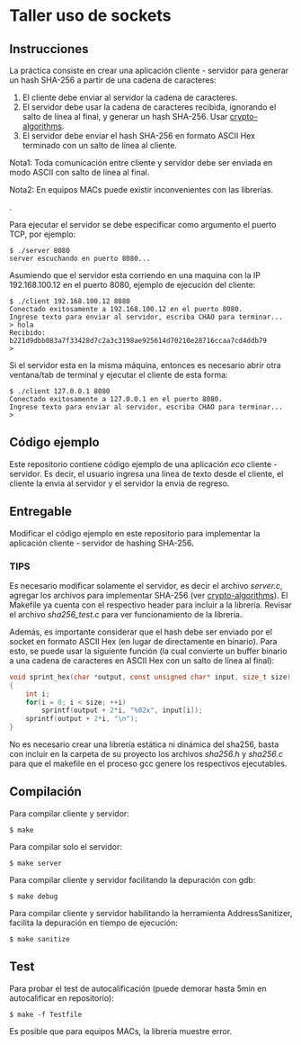 # Taller uso de sockets

## Instrucciones
La práctica consiste en crear una aplicación cliente - servidor para generar un hash SHA-256 a partir de una cadena de caracteres:
1. El cliente debe enviar al servidor la cadena de caracteres.
2. El servidor debe usar la cadena de caracteres recibida, ignorando el salto de línea al final, y generar un hash SHA-256. Usar [crypto-algorithms](https://github.com/B-Con/crypto-algorithms).
3. El servidor debe enviar el hash SHA-256 en formato ASCII Hex terminado con un salto de línea al cliente.

Nota1: Toda comunicación entre cliente y servidor debe ser enviada en modo ASCII con salto de línea al final.

Nota2: En equipos MACs puede existir inconvenientes con las librerías.

.

Para ejecutar el servidor se debe especificar como argumento el puerto TCP, por ejemplo:
```
$ ./server 8080
server escuchando en puerto 8080...
```

Asumiendo que el servidor esta corriendo en una maquina con la IP 192.168.100.12 en el puerto 8080, ejemplo de ejecución del cliente:
```
$ ./client 192.168.100.12 8080
Conectado exitosamente a 192.168.100.12 en el puerto 8080.
Ingrese texto para enviar al servidor, escriba CHAO para terminar...
> hola
Recibido: b221d9dbb083a7f33428d7c2a3c3198ae925614d70210e28716ccaa7cd4ddb79
> 
```
Si el servidor esta en la misma máquina, entonces es necesario abrir otra ventana/tab de terminal y ejecutar el cliente de esta forma:
```
$ ./client 127.0.0.1 8080
Conectado exitosamente a 127.0.0.1 en el puerto 8080.
Ingrese texto para enviar al servidor, escriba CHAO para terminar...
> 
```

## Código ejemplo
Este repositorio contiene código ejemplo de una aplicación *eco* cliente - servidor. Es decir, el usuario ingresa una línea de texto desde el cliente, el cliente la envia al servidor y el servidor la envia de regreso.

## Entregable
Modificar el código ejemplo en este repositorio para implementar la aplicación cliente - servidor de hashing SHA-256.

### TIPS
Es necesario modificar solamente el servidor, es decir el archivo *server.c*, agregar los archivos para implementar SHA-256 (ver [crypto-algorithms](https://github.com/B-Con/crypto-algorithms)). El Makefile ya cuenta con el respectivo header para incluir a la librería. Revisar el archivo _sha256_test.c_ para ver funcionamiento de la librería.

Además, es importante considerar que el hash debe ser enviado por el socket en formato ASCII Hex (en lugar de directamente en binario). Para esto, se puede usar la siguiente función (la cual convierte un buffer binario a una cadena de caracteres en ASCII Hex con un salto de línea al final):
```C
void sprint_hex(char *output, const unsigned char* input, size_t size)
{
    int i;
    for(i = 0; i < size; ++i)
        sprintf(output + 2*i, "%02x", input[i]);
    sprintf(output + 2*i, "\n");
}
```

No es necesario crear una librería estática ni dinámica del sha256, basta con incluir en la carpeta de su proyecto los archivos _sha256.h_ y _sha256.c_ para que el makefile en el proceso gcc genere los respectivos ejecutables.


## Compilación
Para compilar cliente y servidor:
```
$ make
```
Para compilar solo el servidor:
```
$ make server
```
Para compilar cliente y servidor facilitando la depuración con gdb:
```
$ make debug
```
Para compilar cliente y servidor habilitando la herramienta AddressSanitizer, facilita la depuración en tiempo de ejecución:
```
$ make sanitize
```

## Test
Para probar el test de autocalificación (puede demorar hasta 5min en autocalificar en repositorio):
```
$ make -f Testfile
```
Es posible que para equipos MACs, la librería muestre error.
